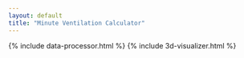```yaml
---
layout: default
title: "Minute Ventilation Calculator"
---
```

<link rel="stylesheet" href="/info/_css/bigdata.css">

<div class="graph">
  {% include data-processor.html %}
  {% include 3d-visualizer.html %}

  <script type="importmap">
  {
    "imports": {
      "three": "https://cdn.jsdelivr.net/npm/three@0.132.2/build/three.module.js",
      "three/addons/": "https://cdn.jsdelivr.net/npm/three@0.132.2/examples/jsm/"
    }
  }
  </script>

  <!-- Main visualization script -->
  <script type="module">
    // Import with proper specifiers
    import * as THREE from 'three';
    import { OrbitControls } from 'three/addons/controls/OrbitControls.js';
    
    // Data processing function
    function processCSV(csv) {
      const lines = csv.split('\n');
      const headers = lines[0].split(',');
      const result = [];
      
      for (let i = 1; i < lines.length; i++) {
        if (!lines[i]) continue;
        const obj = {};
        const currentline = lines[i].split(',');
        
        for (let j = 0; j < headers.length; j++) {
          obj[headers[j].trim()] = parseFloat(currentline[j]);
        }
        result.push(obj);
      }
      
      return result;
    }

    // Visualization class
    class DataVisualizer {
      constructor(containerId, data) {
        console.log("Initializing visualization...");
        this.container = document.getElementById(containerId);
        this.data = data;
        this.init();
      }

      init() {
        // Scene setup
        this.scene = new THREE.Scene();
        this.scene.background = new THREE.Color(0xf0f0f0);
        
        // Camera setup
        this.camera = new THREE.PerspectiveCamera(
          75, 
          this.container.clientWidth / this.container.clientHeight, 
          0.1, 
          1000
        );
        this.camera.position.set(30, 30, 30);
        
        // Renderer setup
        this.renderer = new THREE.WebGLRenderer({ antialias: true });
        this.renderer.setSize(this.container.clientWidth, this.container.clientHeight);
        this.container.appendChild(this.renderer.domElement);

        // Create visualization
        this.createVisualization();
        
        // Add controls
        this.controls = new OrbitControls(this.camera, this.renderer.domElement);
        this.controls.enableDamping = true;
        this.controls.dampingFactor = 0.05;
        
        // Handle resize
        window.addEventListener('resize', () => this.onWindowResize());
        
        // Start animation loop
        this.animate();
      }

      createVisualization() {
        // Find data ranges for normalization
        const yValues = this.data.map(d => d.y);
        const yMin = Math.min(...yValues);
        const yMax = Math.max(...yValues);

        // Create geometry
        const positions = new Float32Array(this.data.length * 3);
        const colors = new Float32Array(this.data.length * 3);
        
        this.data.forEach((point, i) => {
          // Positions
          positions[i*3] = point.x;
          positions[i*3+1] = point.y;
          positions[i*3+2] = point.z;
          
          // Color mapping (blue to red)
          const normalizedY = (point.y - yMin) / (yMax - yMin);
          const hue = 0.6 * (1 - normalizedY);
          const color = new THREE.Color().setHSL(hue, 0.9, 0.5);
          colors[i*3] = color.r;
          colors[i*3+1] = color.g;
          colors[i*3+2] = color.b;
        });

        const geometry = new THREE.BufferGeometry();
        geometry.setAttribute('position', new THREE.BufferAttribute(positions, 3));
        geometry.setAttribute('color', new THREE.BufferAttribute(colors, 3));

        // Create point cloud
        const material = new THREE.PointsMaterial({
          size: 0.2,
          vertexColors: true,
          transparent: true,
          opacity: 0.8,
          sizeAttenuation: true
        });

        this.pointCloud = new THREE.Points(geometry, material);
        this.scene.add(this.pointCloud);

        // Add coordinate axes
        const axesHelper = new THREE.AxesHelper(20);
        this.scene.add(axesHelper);
      }

      onWindowResize() {
        this.camera.aspect = this.container.clientWidth / this.container.clientHeight;
        this.camera.updateProjectionMatrix();
        this.renderer.setSize(this.container.clientWidth, this.container.clientHeight);
      }

      animate() {
        requestAnimationFrame(() => this.animate());
        this.controls.update();
        this.renderer.render(this.scene, this.camera);
      }
    }

    // Load and visualize data
    try {
      console.log("Starting data load...");
      const response = await fetch('/info/quiz1/x_y_z_data.csv');
      
      if (!response.ok) {
        throw new Error(`Failed to load data: ${response.status}`);
      }
      
      const csv = await response.text();
      const data = processCSV(csv);
      
      if (!data || data.length === 0) {
        throw new Error('No valid data processed');
      }
      
      console.log(`Successfully loaded ${data.length} data points`);
      new DataVisualizer('graph3d', data);
      
    } catch (error) {
      console.error("Visualization error:", error);
      const container = document.getElementById('graph3d');
      container.innerHTML = `
        <div style="color: red; padding: 20px;">
          <h3>Error Loading Visualization</h3>
          <p>${error.message}</p>
          <p>Check console for details</p>
        </div>
      `;
    }
  </script>
